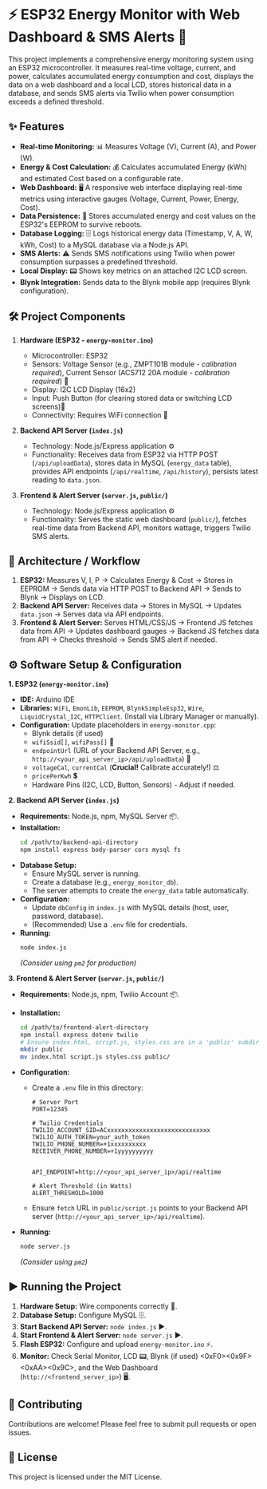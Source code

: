 # ⚡ ESP32 Energy Monitor with Web Dashboard & SMS Alerts 📱

This project implements a comprehensive energy monitoring system using an ESP32 microcontroller. It measures real-time voltage, current, and power, calculates accumulated energy consumption and cost, displays the data on a web dashboard and a local LCD, stores historical data in a database, and sends SMS alerts via Twilio when power consumption exceeds a defined threshold.

## ✨ Features

- **Real-time Monitoring:** 📊 Measures Voltage (V), Current (A), and Power (W).
- **Energy & Cost Calculation:** 💰 Calculates accumulated Energy (kWh) and estimated Cost based on a configurable rate.
- **Web Dashboard:** 🖥️ A responsive web interface displaying real-time metrics using interactive gauges (Voltage, Current, Power, Energy, Cost).
- **Data Persistence:** 💾 Stores accumulated energy and cost values on the ESP32's EEPROM to survive reboots.
- **Database Logging:** 🗄️ Logs historical energy data (Timestamp, V, A, W, kWh, Cost) to a MySQL database via a Node.js API.
- **SMS Alerts:** ⚠️ Sends SMS notifications using Twilio when power consumption surpasses a predefined threshold.
- **Local Display:** 📟 Shows key metrics on an attached I2C LCD screen.
- **Blynk Integration:** Sends data to the Blynk mobile app (requires Blynk configuration).

## 🛠️ Project Components

1.  **Hardware (ESP32 - `energy-monitor.ino`)**

    - Microcontroller: ESP32
    - Sensors: Voltage Sensor (e.g., ZMPT101B module - _calibration required_), Current Sensor (ACS712 20A module - _calibration required_) 🔌
    - Display: I2C LCD Display (16x2)
    - Input: Push Button (for clearing stored data or switching LCD screens)🔘
    - Connectivity: Requires WiFi connection 📶

2.  **Backend API Server (`index.js`)**

    - Technology: Node.js/Express application ⚙️
    - Functionality: Receives data from ESP32 via HTTP POST (`/api/uploadData`), stores data in MySQL (`energy_data` table), provides API endpoints (`/api/realtime`, `/api/history`), persists latest reading to `data.json`.

3.  **Frontend & Alert Server (`server.js`, `public/`)**
    - Technology: Node.js/Express application ⚙️
    - Functionality: Serves the static web dashboard (`public/`), fetches real-time data from Backend API, monitors wattage, triggers Twilio SMS alerts.

## 🔄 Architecture / Workflow

1.  **ESP32:** Measures V, I, P -> Calculates Energy & Cost -> Stores in EEPROM -> Sends data via HTTP POST to Backend API -> Sends to Blynk -> Displays on LCD.
2.  **Backend API Server:** Receives data -> Stores in MySQL -> Updates `data.json` -> Serves data via API endpoints.
3.  **Frontend & Alert Server:** Serves HTML/CSS/JS -> Frontend JS fetches data from API -> Updates dashboard gauges -> Backend JS fetches data from API -> Checks threshold -> Sends SMS alert if needed.

## ⚙️ Software Setup & Configuration

**1. ESP32 (`energy-monitor.ino`)**

- **IDE:** Arduino IDE
- **Libraries:** `WiFi`, `EmonLib`, `EEPROM`, `BlynkSimpleEsp32`, `Wire`, `LiquidCrystal_I2C`, `HTTPClient`. (Install via Library Manager or manually).
- **Configuration:** Update placeholders in `energy-monitor.cpp`:
  - Blynk details (if used)
  - `wifiSsid[]`, `wifiPass[]` 📶
  - `endpointUrl` (URL of your Backend API Server, e.g., `http://<your_api_server_ip>/api/uploadData`) 🔗
  - `voltageCal`, `currentCal` (**Crucial!** Calibrate accurately!) ⚖️
  - `pricePerKwh` 💲
  - Hardware Pins (I2C, LCD, Button, Sensors) - Adjust if needed.

**2. Backend API Server (`index.js`)**

- **Requirements:** Node.js, npm, MySQL Server 📦.
- **Installation:**
  ```bash
  cd /path/to/backend-api-directory
  npm install express body-parser cors mysql fs
  ```
- **Database Setup:**
  - Ensure MySQL server is running.
  - Create a database (e.g., `energy_monitor_db`).
  - The server attempts to create the `energy_data` table automatically.
- **Configuration:**
  - Update `dbConfig` in `index.js` with MySQL details (host, user, password, database).
  - (Recommended) Use a `.env` file for credentials.
- **Running:**
  ```bash
  node index.js
  ```
  _(Consider using `pm2` for production)_

**3. Frontend & Alert Server (`server.js`, `public/`)**

- **Requirements:** Node.js, npm, Twilio Account 📦.
- **Installation:**
  ```bash
  cd /path/to/frontend-alert-directory
  npm install express dotenv twilio
  # Ensure index.html, script.js, styles.css are in a 'public' subdirectory
  mkdir public
  mv index.html script.js styles.css public/
  ```
- **Configuration:**

  - Create a `.env` file in this directory:

    ```dotenv
    # Server Port
    PORT=12345

    # Twilio Credentials
    TWILIO_ACCOUNT_SID=ACxxxxxxxxxxxxxxxxxxxxxxxxxxxxx
    TWILIO_AUTH_TOKEN=your_auth_token
    TWILIO_PHONE_NUMBER=+1xxxxxxxxxx
    RECEIVER_PHONE_NUMBER=+1yyyyyyyyyy


    API_ENDPOINT=http://<your_api_server_ip>/api/realtime

    # Alert Threshold (in Watts)
    ALERT_THRESHOLD=1000
    ```

  - Ensure `fetch` URL in `public/script.js` points to your Backend API server (`http://<your_api_server_ip>/api/realtime`).

- **Running:**
  ```bash
  node server.js
  ```
  _(Consider using `pm2`)_

## ▶️ Running the Project

1.  **Hardware Setup:** Wire components correctly 🔌.
2.  **Database Setup:** Configure MySQL 🗄️.
3.  **Start Backend API Server:** `node index.js` ▶️.
4.  **Start Frontend & Alert Server:** `node server.js` ▶️.
5.  **Flash ESP32:** Configure and upload `energy-monitor.ino` ⚡.
6.  **Monitor:** Check Serial Monitor, LCD 📟, Blynk (if used) <0xF0><0x9F><0xAA><0x9C>, and the Web Dashboard (`http://<frontend_server_ip>`) 🖥️.

## 🤝 Contributing

Contributions are welcome! Please feel free to submit pull requests or open issues.

## 📜 License

This project is licensed under the MIT License.
